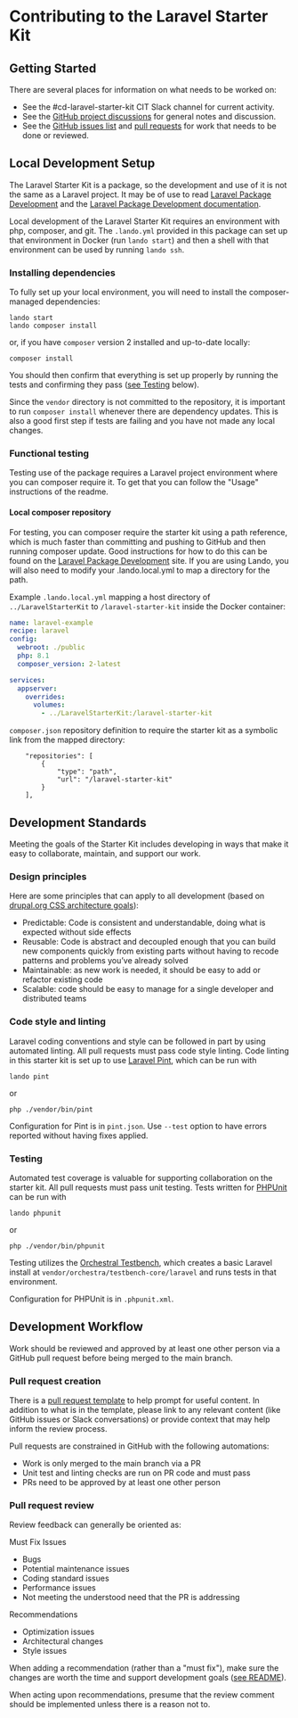 # Contributing to the Laravel Starter Kit

## Getting Started
There are several places for information on what needs to be worked on:
- See the #cd-laravel-starter-kit CIT Slack channel for current activity.
- See the [GitHub project discussions](https://github.com/CU-CommunityApps/CD-LaravelStarterKit/discussions) for general notes and discussion.
- See the [GitHub issues list](https://github.com/CU-CommunityApps/CD-LaravelStarterKit/issues) and [pull requests](https://github.com/CU-CommunityApps/CD-LaravelStarterKit/pulls) for work that needs to be done or reviewed.

## Local Development Setup
The Laravel Starter Kit is a package, so the development and use of it is not the same as a Laravel project. It may be of use to read [Laravel Package Development](https://laravelpackage.com/) and the [Laravel Package Development documentation](https://laravel.com/docs/9.x/packages).

Local development of the Laravel Starter Kit requires an environment with php, composer, and git. The `.lando.yml` provided in this package can set up that environment in Docker (run `lando start`) and then a shell with that environment can be used by running `lando ssh`.

### Installing dependencies
To fully set up your local environment, you will need to install the composer-managed dependencies:

```shell
lando start
lando composer install
```

or, if you have `composer` version 2 installed and up-to-date locally: 

```shell
composer install
```

You should then confirm that everything is set up properly by running the tests and confirming they pass ([see Testing](#Testing) below).

Since the `vendor` directory is not committed to the repository, it is important to run `composer install` whenever there are dependency updates. This is also a good first step if tests are failing and you have not made any local changes.

### Functional testing
 Testing use of the package requires a Laravel project environment where you can composer require it. To get that you can follow the "Usage" instructions of the readme. 

#### Local composer repository 
For testing, you can composer require the starter kit using a path reference, which is much faster than committing and pushing to GitHub and then running composer update. Good instructions for how to do this can be found on the [Laravel Package Development](https://laravelpackage.com/02-development-environment.html#importing-the-package-locally) site. If you are using Lando, you will also need to modify your .lando.local.yml to map a directory for the path.

Example `.lando.local.yml` mapping a host directory of `../LaravelStarterKit` to `/laravel-starter-kit` inside the Docker container:
```yaml
name: laravel-example
recipe: laravel
config:
  webroot: ./public
  php: 8.1
  composer_version: 2-latest

services:
  appserver:
    overrides:
      volumes:
        - ../LaravelStarterKit:/laravel-starter-kit
```

`composer.json` repository definition to require the starter kit as a symbolic link from the mapped directory:
```
    "repositories": [
        {
            "type": "path",
            "url": "/laravel-starter-kit"
        }
    ],
```

## Development Standards
Meeting the goals of the Starter Kit includes developing in ways that make it easy to collaborate, maintain, and support our work.

### Design principles
Here are some principles that can apply to all development (based on [drupal.org CSS architecture goals](https://www.drupal.org/docs/develop/standards/css/css-architecture-for-drupal-9#goals)):
- Predictable: Code is consistent and understandable, doing what is expected without side effects
- Reusable: Code is abstract and decoupled enough that you can build new components quickly from existing parts without having to recode patterns and problems you’ve already solved
- Maintainable: as new work is needed, it should be easy to add or refactor existing code
- Scalable: code should be easy to manage for a single developer and distributed teams

### Code style and linting
Laravel coding conventions and style can be followed in part by using automated linting. All pull requests must pass code style linting. Code linting in this starter kit is set up to use [Laravel Pint](https://laravel.com/docs/9.x/pint), which can be run with
  ```shell
  lando pint
  ```
or
  ```shell
  php ./vendor/bin/pint
  ```

Configuration for Pint is in `pint.json`. Use `--test` option to have errors reported without having fixes applied.

### Testing
Automated test coverage is valuable for supporting collaboration on the starter kit. All pull requests must pass unit testing. Tests written for [PHPUnit](https://phpunit.readthedocs.io/en/9.5/writing-tests-for-phpunit.html) can be run with
  ```shell
  lando phpunit
  ```
or
  ```shell
  php ./vendor/bin/phpunit
  ```

Testing utilizes the [Orchestral Testbench](https://github.com/orchestral/testbench), which creates a basic Laravel install at `vendor/orchestra/testbench-core/laravel` and runs tests in that environment.

Configuration for PHPUnit is in `.phpunit.xml`.


## Development Workflow
Work should be reviewed and approved by at least one other person via a GitHub pull request before being merged to the main branch.

### Pull request creation
There is a [pull request template](.github/pull_request_template.md) to help prompt for useful content. In addition to what is in the template, please link to any relevant content (like GitHub issues or Slack conversations) or provide context that may help inform the review process.

Pull requests are constrained in GitHub with the following automations:
- Work is only merged to the main branch via a PR
- Unit test and linting checks are run on PR code and must pass 
- PRs need to be approved by at least one other person

### Pull request review
Review feedback can generally be oriented as:

Must Fix Issues
- Bugs
- Potential maintenance issues
- Coding standard issues
- Performance issues
- Not meeting the understood need that the PR is addressing

Recommendations
- Optimization issues
- Architectural changes
- Style issues

When adding a recommendation (rather than a "must fix"), make sure the changes are worth the time and support development goals ([see README](README.md)).

When acting upon recommendations, presume that the review comment should be implemented unless there is a reason not to.
